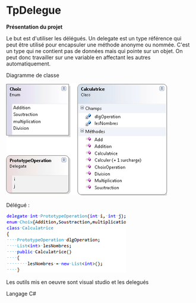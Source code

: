 # TpDelegue

**Présentation du projet**

Le but est d'utiliser les délégués. Un delegate est un type référence qui peut être utilisé pour encapsuler 
une méthode anonyme ou nommée. 
C'est un type qui ne contient pas de données mais qui pointe sur un objet. On peut donc travailler sur une variable en 
affectant les autres automatiquement.

Diagramme de classe 

![alt text](https://github.com/clurgen/TpDelegue/blob/master/ClasseCalculatrice.PNG)

Délégué :

![alt text](https://github.com/clurgen/TpDelegue/blob/master/ClasseCalculatriceDefDelegue.PNG)

Les outils mis en oeuvre sont visual studio et les delegués

Langage C#
